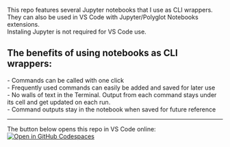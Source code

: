 This repo features several Jupyter notebooks that I use as CLI wrappers.  
They can also be used in VS Code with Jupyter/Polyglot Notebooks extensions.  
Instaling Jupyter is not required for VS Code use.  

## The benefits of using notebooks as CLI wrappers:  
\- Commands can be called with one click  
\- Frequently used commands can easily be added and saved for later use  
\- No walls of text in the Terminal. Output from each command stays under its cell and get updated on each run.  
\- Command outputs stay in the notebook when saved for future reference

---
The button below opens this repo in VS Code online:  
[![Open in GitHub Codespaces](https://github.com/codespaces/badge.svg)](https://github.com/codespaces/new?hide_repo_select=true&ref=main&repo=867621226&skip_quickstart=true)